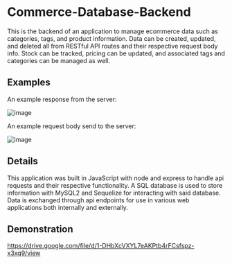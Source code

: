 # Commerce-Database-Backend
This is the backend of an application to manage ecommerce data such as categories, tags, and product information. Data can be created, updated, and deleted all from RESTful API routes and their respective request body info. Stock can be tracked, pricing can be updated, and associated tags and categories can be managed as well.

## Examples
An example response from the server:

![image](https://user-images.githubusercontent.com/6527156/200087256-47d4d795-915e-4db6-a28b-de4783180069.png)

An example request body send to the server:

![image](https://user-images.githubusercontent.com/6527156/200087302-7825f7b1-59c2-4429-93f4-5325758e7fb9.png)

## Details
This application was built in JavaScript with node and express to handle api requests and their respective functionality. A SQL database is used to store information with MySQL2 and Sequelize for interacting with said database. Data is exchanged through api endpoints for use in various web applications both internally and externally.

## Demonstration
https://drive.google.com/file/d/1-DHbXcVXYL7eAKPtb4rFCsfspz-x3xq9/view
